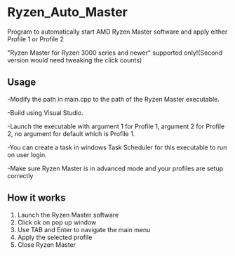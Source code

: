 # Ryzen_Auto_Master

Program to automatically start AMD Ryzen Master software and apply either Profile 1 or Profile 2

"Ryzen Master for Ryzen 3000 series and newer" supported only!(Second version would need tweaking the click counts)

## Usage

-Modify the path in main.cpp to the path of the Ryzen Master executable.

-Build using Visual Studio.

-Launch the executable with argument 1 for Profile 1, argument 2 for Profile 2, no argument for default which is Profile 1.

-You can create a task in windows Task Scheduler for this executable to run on user login.

-Make sure Ryzen Master is in advanced mode and your profiles are setup correctly

## How it works

1. Launch the Ryzen Master software
2. Click ok on pop up window
3. Use TAB and Enter to navigate the main menu
4. Apply the selected profile
5. Close Ryzen Master

